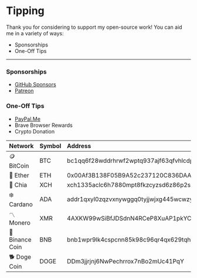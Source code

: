 # Tipping

Thank you for considering to support my open-source work! You can aid me in a variety of ways:

- Sponsorships
- One-Off Tips

---

### Sponsorships

- [GitHub Sponsors](https://github.com/sponsors/erikmartens)
- [Patreon](https://patreon.com/erik_m_martens)

### One-Off Tips

- [PayPal.Me](https://www.paypal.me/erikmartens)
- Brave Browser Rewards
- Crypto Donation

| Network | Symbol | Address |
|:--|:--|:--|
| 🪙 BitCoin | BTC | bc1qq6f28wddrhrwf2wptq937ajf63qfvhlcdp3a36 |
| 💠 Ether | ETH | 0x00Af3B138F05B9A52c237120C836DAAB941C7217 |
| 🌱 Chia | XCH | xch1335aclc6h7880mpt8fkzcyzsd6z86p2szz7h02v55ya4w28pc5dq6unmwg |
| ❄️ Cardano | ADA | addr1qxyl0zqzvxnywggq0tyjjwjxg445wcwzy3x7wcplsn5aca5qzcu8sf87xfzvs56xm2suss4ffcg49p9ndzyv4484psdsx3pvxp |
| 〽️ Monero | XMR | 4AXKW99wSiBfJDSdnN4RCeP8XuAP1pkYCMeLNncmJcVaQwm3KP2vT1iZTV6NtJBhv4Q7Gek3hPWgwRwEhdbwPyNjEimXJVx |
| 🔸 Binance Coin | BNB | bnb1wpr9lk4cspcnn85k98c96qr4qx629tqhgrp4w9 |
| 🐕 Doge Coin | DOGE | DDm3jjrjnj6NwPechrrox7nBo2mUc41PqY |
